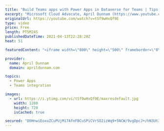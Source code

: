 ```yaml
---
title: "Build Teams apps with Power Apps in Dataverse for Teams | Tips & Tricks"
excerpt: "Microsoft Cloud Advocate, April Dunnam (https://www.youtube.com/c/aprildunnam), shares tips & tricks about building Microsoft Teams apps with Power Apps in Dataverse for Teams.  Want to learn more? Check out https://aka.ms/learn-dataverse-for-teams"
originalUrl: https://youtube.com/watch?v=tSf9wHxQf9E
type: video
price: Free
length: PT5M24S
publishedDateTime: 2021-04-13T22:28:20Z
heat: 51

featuredContent: "<iframe width=\"800\" height=\"500\" frameborder=\"0\" src=\"https://www.youtube.com/embed/tSf9wHxQf9E\" allow=\"accelerometer; autoplay; encrypted-media; gyroscope; picture-in-picture\" allowfullscreen></iframe>"

provider:
  name: April Dunnam
  domain: aprildunnam.com

topics:
  - Power Apps
  - Teams integration

images:
  - url: https://i.ytimg.com/vi/tSf9wHxQf9E/maxresdefault.jpg
    width: 1280
    height: 720
    isCached: true

secured: "D0HnwiEoxuZCuPUjM17AfnFBCuSPiCVrSO2izWq9+5NCW/9vgDpcJ+/hN3Ut3FF/9KnmRqxg3MIgq6xpawFyEyzFxXLPBO1NrFU6R1QF4NvFhl1g6tG5AwzUGu1iiD+QwsVJEY3aV24+1eX/nyqxV81Pd4nQbV18Jqe0fXp5wgB2wWsW5dp7PS24TzYJ61iFC7nBIX71MXVbctRFyB0oqxTiUaDwOAg8b9s4coigZEgudakPtG2LL0GRR06teohg+nbN7JF/mz4aeXK5GKipQgeSob0EYfIvBhGebqEpRBNtAOK5WGfsX7lleC4/7cUfRSyMPAOC57smvNxR3tlfjONYYYoGp5tzCIPaj+TZhSz0bfflxZoiChu6V+uCx7jJ6JlRq3/KJSB26AiiMZ+aWQ==;W6bMRmF4uwa+q/v7aHhykQ=="
---
```



